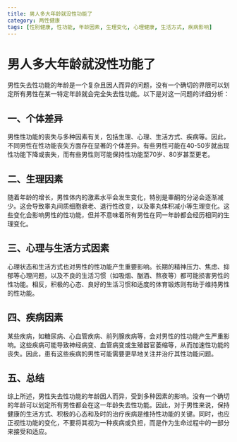 ```yaml
---
title: 男人多大年龄就没性功能了
category: 两性健康
tags: [性别健康, 性功能, 年龄因素, 生理变化, 心理健康, 生活方式, 疾病影响]
---
```

# 男人多大年龄就没性功能了

男性失去性功能的年龄是一个复杂且因人而异的问题，没有一个确切的界限可以划定所有男性在某一特定年龄就会完全失去性功能。以下是对这一问题的详细分析：

## 一、个体差异

男性性功能的丧失与多种因素有关，包括生理、心理、生活方式、疾病等。因此，不同男性在性功能丧失方面存在显著的个体差异。有些男性可能在40-50岁就出现性功能下降或丧失，而有些男性则可能保持性功能至70岁、80岁甚至更老。

## 二、生理因素

随着年龄的增长，男性体内的激素水平会发生变化，特别是睾酮的分泌会逐渐减少。这会导致睾丸间质细胞衰老、退行性改变，以及睾丸体积减小等生理变化。这些变化会影响男性的性功能，但并不意味着所有男性在同一年龄都会经历相同的生理变化。

## 三、心理与生活方式因素

心理状态和生活方式也对男性的性功能产生重要影响。长期的精神压力、焦虑、抑郁等心理问题，以及不良的生活习惯（如吸烟、酗酒、熬夜等）都可能损害男性的性功能。相反，积极的心态、良好的生活习惯和适度的体育锻炼则有助于维持男性的性功能。

## 四、疾病因素

某些疾病，如糖尿病、心血管疾病、前列腺疾病等，会对男性的性功能产生严重影响。这些疾病可能导致神经病变、血管病变或生殖器官萎缩等，从而加速性功能的丧失。因此，患有这些疾病的男性可能需要更早地关注并治疗其性功能问题。

## 五、总结

综上所述，男性失去性功能的年龄因人而异，受到多种因素的影响。没有一个确切的年龄可以划定所有男性都会在这一年龄失去性功能。因此，对于男性来说，保持健康的生活方式、积极的心态和及时的治疗疾病是维持性功能的关键。同时，也应正视性功能的变化，不要将其视为一种疾病或负担，而是作为生命过程中的一部分来接受和适应。
